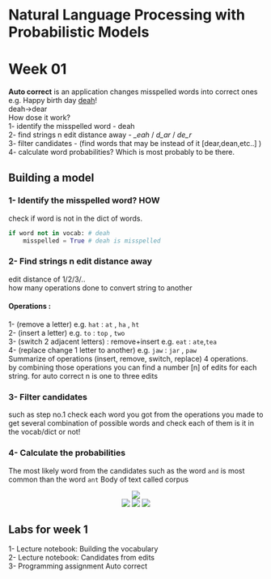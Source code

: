 # Natural Language Processing with Probabilistic Models

# Week 01  
<b>Auto correct</b> is an application changes misspelled words into correct ones  
e.g. Happy birth day <u>deah</u>!  
    deah->dear  
How dose it work?  
1- identify the misspelled word  - deah   
2- find strings n edit distance away - _\_eah_  /  _d_ar_ /  _de_r_   
3- filter candidates -  (find words that may be instead of it [dear,dean,etc..] )  
4- calculate word probabilities? Which is most probably to be there.

## Building a model  
### 1- Identify the misspelled word? HOW  
check if word is not in the dict of words.  
```python  
if word not in vocab: # deah
	misspelled = True # deah is misspelled
```
### 2- Find strings n edit distance away   
edit distance of 1/2/3/..  
how many operations done to convert string to another  
#### Operations :
1- (remove a letter) e.g.  `hat` : `at` , `ha` , `ht`  
2- (insert a letter) e.g.  `to` : `top` , `two`  
3- (switch 2 adjacent letters) : remove+insert e.g. `eat` : `ate`,`tea`  
4- (replace  change 1 letter to another) e.g. `jaw` : `jar` , `paw`  
Summarize of operations (insert, remove, switch, replace) 4 operations.  
by combining those operations you can find a number [n] of edits for each string.
for auto correct n is one to three edits  
### 3- Filter candidates 
such as step no.1 check each word you got from the operations you made to get several combination of possible words and check each of them is it in the vocab/dict or not!
### 4- Calculate the probabilities  
The most likely word from the candidates such as the word `and` is most common than the word `ant` 
Body of text called corpus 
<center>
<img src="https://render.githubusercontent.com/render/math?math=\huge P(w) = \dfrac{C(w)}{V}">
<br>
<img src="https://render.githubusercontent.com/render/math?math=\large P(w): probability\:\:of\:\:word">
<img src="https://render.githubusercontent.com/render/math?math=\large C(w): count\:\:of\:\:time\:\:word\:\:appears\:\:in\:\:the corpus">
<img src="https://render.githubusercontent.com/render/math?math=\large V: total\:\:words\:\:in\:\:the\:\:corpus">
</center>

## Labs for week 1  
1- Lecture notebook: Building the vocabulary   
2- Lecture notebook: Candidates from edits  
3- Programming assignment Auto correct  

